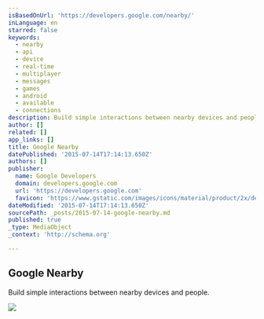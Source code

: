 ```yaml
---
isBasedOnUrl: 'https://developers.google.com/nearby/'
inLanguage: en
starred: false
keywords:
  - nearby
  - api
  - device
  - real-time
  - multiplayer
  - messages
  - games
  - android
  - available
  - connections
description: Build simple interactions between nearby devices and people.
author: []
related: []
app_links: []
title: Google Nearby
datePublished: '2015-07-14T17:14:13.650Z'
authors: []
publisher:
  name: Google Developers
  domain: developers.google.com
  url: 'https://developers.google.com'
  favicon: 'https://www.gstatic.com/images/icons/material/product/2x/developers_32dp.png'
dateModified: '2015-07-14T17:14:13.650Z'
sourcePath: _posts/2015-07-14-google-nearby.md
published: true
_type: MediaObject
_context: 'http://schema.org'

---
```

<article style=""><h1>Google Nearby</h1><p>Build simple interactions between nearby devices and people.</p><img src="https://lh3.googleusercontent.com/vrXAjir6HhotpOHeRrakDMoC9z8GHnb98bjGWEyIP3lFuMDsru6al3rxgRtRBcdquIgl9xlPNyVfRLPSE1uQmMCHac3s2hA=s656" /></article>